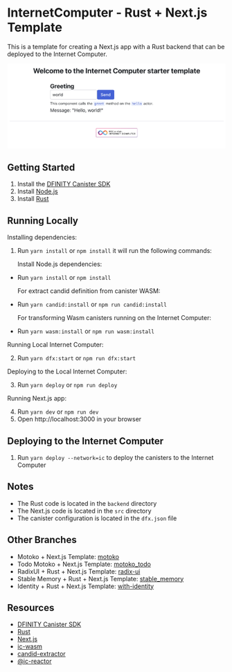 # InternetComputer - Rust + Next.js Template

This is a template for creating a Next.js app with a Rust backend that can be deployed to the Internet Computer.

![Alt text](public/demo.png)

## Getting Started

1. Install the [DFINITY Canister SDK](https://sdk.dfinity.org/docs/quickstart/local-quickstart.html)
2. Install [Node.js](https://nodejs.org/en/download/)
3. Install [Rust](https://www.rust-lang.org/tools/install)

## Running Locally

Installing dependencies:

1. Run `yarn install` or `npm install`
   it will run the following commands:

   Install Node.js dependencies:

- Run `yarn install` or `npm install`

  For extract candid definition from canister WASM:

- Run `yarn candid:install` or `npm run candid:install`

  For transforming Wasm canisters running on the Internet Computer:

- Run `yarn wasm:install` or `npm run wasm:install`

Running Local Internet Computer:

2. Run `yarn dfx:start` or `npm run dfx:start`

Deploying to the Local Internet Computer:

3. Run `yarn deploy` or `npm run deploy`

Running Next.js app:

4. Run `yarn dev` or `npm run dev`
5. Open http://localhost:3000 in your browser

## Deploying to the Internet Computer

1. Run `yarn deploy --network=ic` to deploy the canisters to the Internet Computer

## Notes

- The Rust code is located in the `backend` directory
- The Next.js code is located in the `src` directory
- The canister configuration is located in the `dfx.json` file

## Other Branches

- Motoko + Next.js Template: [motoko](https://github.com/b3hr4d/ic-rust-nextjs/tree/motoko)
- Todo Motoko + Next.js Template: [motoko_todo](https://github.com/b3hr4d/ic-rust-nextjs/tree/motoko_todo)
- RadixUI + Rust + Next.js Template: [radix-ui](https://github.com/b3hr4d/ic-rust-nextjs/tree/radix-ui)
- Stable Memory + Rust + Next.js Template: [stable_memory](https://github.com/b3hr4d/ic-rust-nextjs/tree/stable_memory)
- Identity + Rust + Next.js Template: [with-identity](https://github.com/b3hr4d/ic-rust-nextjs/tree/with-identity)

## Resources

- [DFINITY Canister SDK](https://sdk.dfinity.org/docs/quickstart/local-quickstart.html)
- [Rust](https://www.rust-lang.org/)
- [Next.js](https://nextjs.org/)
- [ic-wasm](https://github.com/dfinity/ic-wasm)
- [candid-extractor](https://github.com/dfinity/cdk-rs/tree/main/src/candid-extractor)
- [@ic-reactor](https://github.com/B3Pay/ic-reactor)
